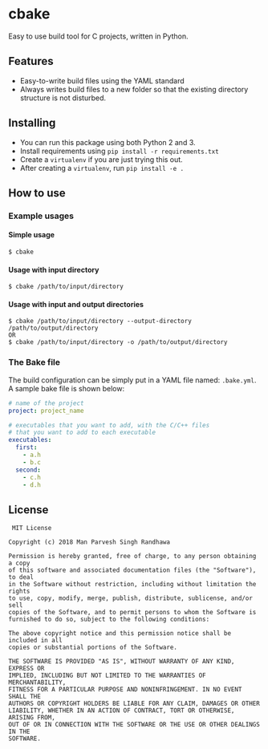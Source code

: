# cbake
Easy to use build tool for C projects, written in Python.

## Features
- Easy-to-write build files using the YAML standard
- Always writes build files to a new folder so that the existing directory structure is not disturbed. 

## Installing
- You can run this package using both Python 2 and 3.
- Install requirements using `pip install -r requirements.txt`
- Create a `virtualenv` if you are just trying this out.
- After creating a `virtualenv`, run `pip install -e .`

## How to use

### Example usages

#### Simple usage
```
$ cbake
```

#### Usage with input directory
```
$ cbake /path/to/input/directory
```

#### Usage with input and output directories
```
$ cbake /path/to/input/directory --output-directory /path/to/output/directory
OR
$ cbake /path/to/input/directory -o /path/to/output/directory
```

### The Bake file
The build configuration can be simply put in a YAML file named: `.bake.yml`. A sample bake file is shown below:

```yaml
# name of the project
project: project_name

# executables that you want to add, with the C/C++ files
# that you want to add to each executable
executables:
  first:
    - a.h
    - b.c
  second:
    - c.h
    - d.h
```

## License
```
 MIT License

Copyright (c) 2018 Man Parvesh Singh Randhawa

Permission is hereby granted, free of charge, to any person obtaining a copy
of this software and associated documentation files (the "Software"), to deal
in the Software without restriction, including without limitation the rights
to use, copy, modify, merge, publish, distribute, sublicense, and/or sell
copies of the Software, and to permit persons to whom the Software is
furnished to do so, subject to the following conditions:

The above copyright notice and this permission notice shall be included in all
copies or substantial portions of the Software.

THE SOFTWARE IS PROVIDED "AS IS", WITHOUT WARRANTY OF ANY KIND, EXPRESS OR
IMPLIED, INCLUDING BUT NOT LIMITED TO THE WARRANTIES OF MERCHANTABILITY,
FITNESS FOR A PARTICULAR PURPOSE AND NONINFRINGEMENT. IN NO EVENT SHALL THE
AUTHORS OR COPYRIGHT HOLDERS BE LIABLE FOR ANY CLAIM, DAMAGES OR OTHER
LIABILITY, WHETHER IN AN ACTION OF CONTRACT, TORT OR OTHERWISE, ARISING FROM,
OUT OF OR IN CONNECTION WITH THE SOFTWARE OR THE USE OR OTHER DEALINGS IN THE
SOFTWARE.
```
